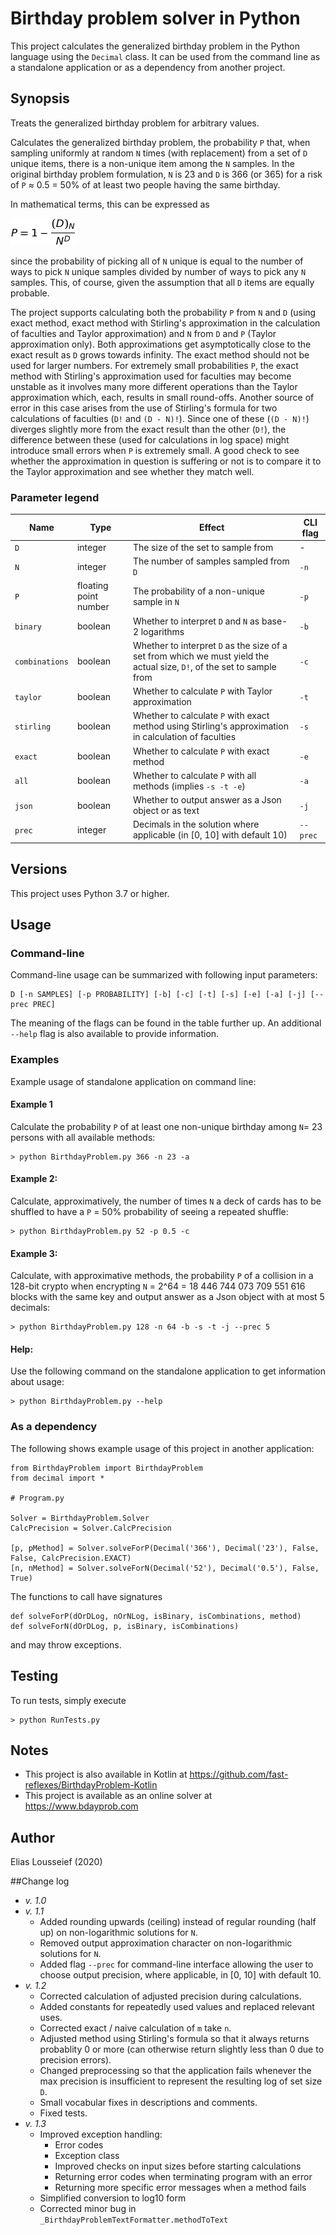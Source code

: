 
# Birthday problem solver in Python

This project calculates the generalized birthday problem in the Python language using the `Decimal` class. It can be used from the command line as a standalone application or as a dependency from another project.

## Synopsis

Treats the generalized birthday problem for arbitrary values.
                 
Calculates the generalized birthday problem, the probability `P` that, when sampling uniformly at random `N` times (with replacement) from a set of `D` unique items, there is a non-unique
item among the `N` samples. In the original birthday problem formulation, `N` is 23 and `D` is 366 (or 365) for a risk of `P` ≈ 0.5 = 50% of at least two people having the same birthday.

In mathematical terms, this can be expressed as

![Formula](formula.png)

since the probability of picking all of `N` unique is equal to the number of ways to pick `N` unique samples divided by number of ways to pick any `N` samples. This, of course, given
the assumption that all `D` items are equally probable.
 
The project supports calculating both the probability `P` from `N` and `D` (using exact method, exact method with Stirling's approximation in the calculation of faculties and Taylor approximation) and
`N` from `D` and `P` (Taylor approximation only). Both approximations get asymptotically close to the exact result as `D` grows towards infinity. The exact method should not be used for larger
numbers. For extremely small probabilities `P`, the exact method with Stirling's approximation used for faculties may become unstable as it involves many more different operations than
the Taylor approximation which, each, results in small round-offs. Another source of error in this case arises from the use of Stirling's formula for two calculations of faculties (`D!`
and `(D - N)!`). Since one of these (`(D - N)!`) diverges slightly more from the exact result than the other (`D!`), the difference between these (used for calculations in log space) might
introduce small errors when `P` is extremely small. A good check to see whether the approximation in question is suffering or not is to compare it to the Taylor approximation and see
whether they match well.

### Parameter legend

Name | Type | Effect | CLI flag
--- | --- | --- | ---
`D` | integer | The size of the set to sample from | -
`N` | integer | The number of samples sampled from `D` | `-n`
`P` | floating point number | The probability of a non-unique sample in `N` | `-p`
`binary` | boolean | Whether to interpret `D` and `N` as base-2 logarithms | `-b`
`combinations` | boolean | Whether to interpret `D` as the size of a set from which we must yield the actual size, `D!`, of the set to sample from | `-c`  
`taylor` | boolean | Whether to calculate `P` with Taylor approximation | `-t`
`stirling` | boolean | Whether to calculate `P` with exact method using Stirling's approximation in calculation of faculties | `-s`
`exact` | boolean | Whether to calculate `P` with exact method | `-e`
`all` | boolean | Whether to calculate `P` with all methods (implies `-s -t -e`) | `-a`
`json` | boolean | Whether to output answer as a Json object or as text | `-j`
`prec` | integer | Decimals in the solution where applicable (in [0, 10] with default 10) | `--prec`

## Versions

This project uses Python 3.7 or higher.

## Usage 

### Command-line

Command-line usage can be summarized with following input parameters:

    D [-n SAMPLES] [-p PROBABILITY] [-b] [-c] [-t] [-s] [-e] [-a] [-j] [--prec PREC]
    
The meaning of the flags can be found in the table further up. An additional `--help` flag is also available to provide information.
    
### Examples

Example usage of standalone application on command line:

#### Example 1
    
Calculate the probability `P` of at least one non-unique birthday among `N`= 23 persons with all available methods:

    > python BirthdayProblem.py 366 -n 23 -a

#### Example 2:

Calculate, approximatively, the number of times `N` a deck of cards has to be shuffled to have a `P` = 50% probability of seeing a repeated shuffle:

    > python BirthdayProblem.py 52 -p 0.5 -c

#### Example 3:

Calculate, with approximative methods,  the probability `P` of a collision in a 128-bit crypto when encrypting `N` = 2^64 = 18 446 744 073 709 551 616 blocks with the same key and output answer as a Json object with at most 5 decimals:

    > python BirthdayProblem.py 128 -n 64 -b -s -t -j --prec 5
    
#### Help:

Use the following command on the standalone application to get information about usage:

    > python BirthdayProblem.py --help
    
### As a dependency

The following shows example usage of this project in another application:

    from BirthdayProblem import BirthdayProblem
    from decimal import *
    
    # Program.py
    
    Solver = BirthdayProblem.Solver
    CalcPrecision = Solver.CalcPrecision
    
    [p, pMethod] = Solver.solveForP(Decimal('366'), Decimal('23'), False, False, CalcPrecision.EXACT)
    [n, nMethod] = Solver.solveForN(Decimal('52'), Decimal('0.5'), False, True)

    
The functions to call have signatures

    def solveForP(dOrDLog, nOrNLog, isBinary, isCombinations, method)
    def solveForN(dOrDLog, p, isBinary, isCombinations)
    
and may throw exceptions.

## Testing

To run tests, simply execute

    > python RunTests.py
    
## Notes

* This project is also available in Kotlin at https://github.com/fast-reflexes/BirthdayProblem-Kotlin
* This project is available as an online solver at https://www.bdayprob.com

## Author

Elias Lousseief (2020)

##Change log

* *v. 1.0*
* *v. 1.1*
  *  Added rounding upwards (ceiling) instead of regular rounding (half up) on non-logarithmic solutions for `N`.
  *  Removed output approximation character on non-logarithmic solutions for `N`.
  *  Added flag `--prec` for command-line interface allowing the user to choose output precision, where applicable, in [0, 10] with default 10.
* *v. 1.2*
  *  Corrected calculation of adjusted precision during calculations.
  *  Added constants for repeatedly used values and replaced relevant uses.
  *  Corrected exact / naive calculation of `m` take `n`.
  *  Adjusted method using Stirling's formula so that it always returns probablity 0 or more (can otherwise return slightly less than 0 due to precision errors).
  *  Changed preprocessing so that the application fails whenever the max precision is insufficient to represent the resulting log of set size `D`.
  *  Small vocabular fixes in descriptions and comments.
  *  Fixed tests.
* *v. 1.3*
  *  Improved exception handling:
     *   Error codes
     *   Exception class
     *   Improved checks on input sizes before starting calculations
     *   Returning error codes when terminating program with an error
     *   Returning more specific error messages when a method fails
  *  Simplified conversion to log10 form
  *  Corrected minor bug in `_BirthdayProblemTextFormatter.methodToText`
    

